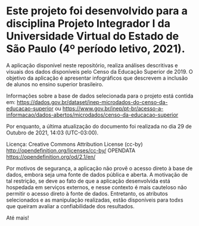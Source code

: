 # Este projeto foi desenvolvido para a disciplina Projeto Integrador I da Universidade Virtual do Estado de São Paulo (4º período letivo, 2021).

A aplicação disponível neste repositório, realiza análises descritivas e visuais dos dados disponíveis pelo Censo da Educação Superior de 2019.
O objetivo da aplicação é apresentar infográficos que descrevem a inclusão de alunos no ensino superior brasileiro.

Informações sobre a base de dados selecionada para o projeto está contida em:
https://dados.gov.br/dataset/inep-microdados-do-censo-da-educacao-superior
ou 
https://www.gov.br/inep/pt-br/acesso-a-informacao/dados-abertos/microdados/censo-da-educacao-superior


Por enquanto, a última atualização do documento foi realizada no dia 29 de Outubro de 2021, 14:03 (UTC-03:00).

Licença:
Creative Commons Attribution License (cc-by)  http://opendefinition.org/licenses/cc-by/
OPENDATA https://opendefinition.org/od/2.1/en/


Por motivos de segurança, a aplicação não provê o acesso direto à base de dados, embora seja uma fonte de dados pública e aberta. A motivação de tal restrição, 
se deve ao fato de que a aplicação desenvolvida está hospedada em serviços externos, e nesse contexto é mais cauteloso não permitir o acesso direto à fonte de dados. 
Entretanto, os atributos selecionados e as manipulação realizadas, estão disponíveis para todxs que queiram avaliar a confiabilidade dos resultados. 


Até mais!
